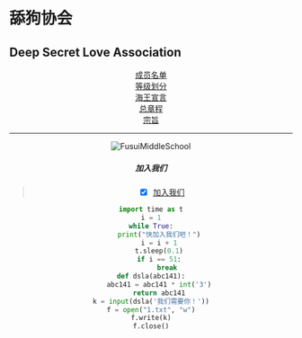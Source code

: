 # 舔狗协会
## Deep Secret Love Association
<center>
<a href="https://zhs141.github.io/dsla/member.html">成员名单</a>
<br>
<a href="https://zhs141.github.io/dsla/grade.html">等级划分</a>
<br>
<a href="https://zhs141.github.io/dsla/seaer.html">海王宣言</a>
<br>
<a href="https://zhs141.github.io/dsla/all.html">总章程</a>
<br>
<a href="https://zhs141.github.io/dsla/idea.html">宗旨</a>
<br>

***
  
![FusuiMiddleSchool](https://pic.baike.soso.com/ugc/baikepic2/0/20230305151413-317313212_jpeg_960_640_320403.jpg)
  
##### 加入我们
> - [x] [加入我们](https://zhs141.github.io)

```Python
import time as t
i = 1
while True:
    print("快加入我们吧！")
    i = i + 1
    t.sleep(0.1)
    if i == 51:
        break
def dsla(abc141):
    abc141 = abc141 * int('3')
    return abc141
k = input(dsla('我们需要你！'))
f = open("1.txt", "w")
f.write(k)
f.close()
```